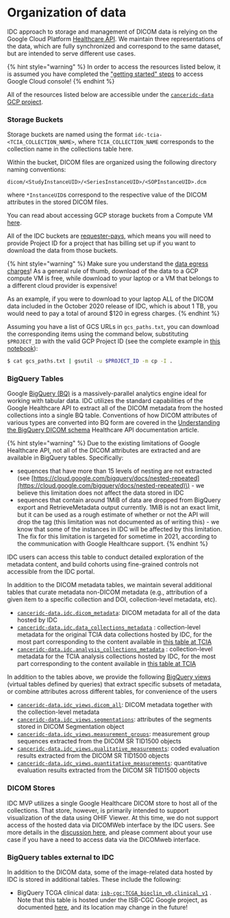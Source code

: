 # Organization of data

IDC approach to storage and management of DICOM data is relying on the Google Cloud Platform [Healthcare API](https://cloud.google.com/healthcare/docs/how-tos/dicom). We maintain three representations of the data, which are fully synchronized and correspond to the same dataset, but are intended to serve different use cases.

{% hint style="warning" %}
In order to access the resources listed below, it is assumed you have completed the ["getting started" steps](../introduction/getting-started-with-gcp.md) to access Google Cloud console!
{% endhint %}

All of the resources listed below are accessible under the [`canceridc-data` GCP project](https://console.cloud.google.com/home/dashboard?project=canceridc-data).

### Storage Buckets

Storage buckets are named using the format `idc-tcia-<TCIA_COLLECTION_NAME>`, where `TCIA_COLLECTION_NAME` corresponds to the collection name in the collections table here.

Within the bucket, DICOM files are organized using the following directory naming conventions:

`dicom/<StudyInstanceUID>/<SeriesInstanceUID>/<SOPInstanceUID>.dcm`

where `*InstanceUID`s correspond to the respective value of the DICOM attributes in the stored DICOM files.

You can read about accessing GCP storage buckets from a Compute VM [here](https://cloud.google.com/compute/docs/disks/gcs-buckets).

All of the IDC buckets are [requester-pays](https://cloud.google.com/storage/docs/requester-pays), which means you will need to provide Project ID for a project that has billing set up if you want to download the data from those buckets. 

{% hint style="warning" %}
Make sure you understand the [data egress charges](https://cloud.google.com/storage/pricing#network-egress)! As a general rule of thumb, download of the data to a GCP compute VM is free, while download to your laptop or a VM that belongs to a different cloud provider is expensive!

As an example, if you were to download to your laptop ALL of the DICOM data included in the October 2020 release of IDC, which is about 1 TB, you would need to pay a total of around $120 in egress charges.
{% endhint %}

Assuming you have a list of GCS URLs in `gcs_paths.txt`, you can download the corresponding items using the command below, substituting `$PROJECT_ID` with the valid GCP Project ID \(see the complete example in [this notebook](https://github.com/ImagingDataCommons/IDC-Examples/blob/master/notebooks/Cohort_download.ipynb)\):

```bash
$ cat gcs_paths.txt | gsutil -u $PROJECT_ID -m cp -I .
```

### BigQuery Tables

Google [BigQuery \(BQ\)](https://cloud.google.com/bigquery) is a massively-parallel analytics engine ideal for working with tabular data. IDC utilizes the standard capabilities of the Google Healthcare API to extract all of the DICOM metadata from the hosted collections into a single BQ table. Conventions of how DICOM attributes of various types are converted into BQ form are covered in the [Understanding the BigQuery DICOM schema](https://cloud.google.com/healthcare/docs/how-tos/dicom-bigquery-schema) Healthcare API documentation article.

{% hint style="warning" %}
Due to the existing limitations of Google Healthcare API, not all of the DICOM attributes are extracted and are available in BigQuery tables. Specifically:

* sequences that have more than 15 levels of nesting are not extracted \(see [https://cloud.google.com/bigquery/docs/nested-repeated](https://cloud.google.com/bigquery/docs/nested-repeated)\) - we believe this limitation does not affect the data stored in IDC
* sequences that contain around 1MiB of data are dropped from BigQuery export and RetrieveMetadata output currently. 1MiB is not an exact limit, but it can be used as a rough estimate of whether or not the API will drop the tag \(this limitation was not documented as of writing this\) - we know that some of the instances in IDC will be affected by this limitation. The fix for this limitation is targeted for sometime in 2021, according to the communication with Google Healthcare support. 
{% endhint %}

IDC users can access this table to conduct detailed exploration of the metadata content, and build cohorts using fine-grained controls not accessible from the IDC portal.

In addition to the DICOM metadata tables, we maintain several additional tables that curate metadata non-DICOM metadata \(e.g., attribution of a given item to a specific collection and DOI, collection-level metadata, etc\).

* [`canceridc-data.idc.dicom_metadata`](https://console.cloud.google.com/bigquery?project=canceridc-data&p=canceridc-data&d=idc&t=dicom_metadata&page=table): DICOM metadata for all of the data hosted by IDC
* [`canceridc-data.idc.data_collections_metadata`](https://console.cloud.google.com/bigquery?project=canceridc-data&p=canceridc-data&d=idc&t=data_collections_metadata&page=table) : collection-level metadata for the original TCIA data collections hosted by IDC, for the most part corresponding to the content available in [this table at TCIA](https://www.cancerimagingarchive.net/collections/)
* [`canceridc-data.idc.analysis_collections_metadata`](https://console.cloud.google.com/bigquery?project=canceridc-data&p=canceridc-data&d=idc&t=data_collections_metadata&page=table) : collection-level metadata for the TCIA analysis collections hosted by IDC, for the most part corresponding to the content available in [this table at TCIA](https://www.cancerimagingarchive.net/tcia-analysis-results/)

In addition to the tables above, we provide the following [BigQuery views](https://cloud.google.com/bigquery/docs/views-intro) \(virtual tables defined by queries\) that extract specific subsets of metadata, or combine attributes across different tables, for convenience of the users

* [`canceridc-data.idc_views.dicom_all`](https://console.cloud.google.com/bigquery?project=canceridc-data&p=canceridc-data&d=idc_views&t=dicom_all&page=table): DICOM metadata together with the collection-level metadata
* [`canceridc-data.idc_views.segmentations`](https://console.cloud.google.com/bigquery?project=canceridc-data&p=canceridc-data&d=idc&t=data_collections_metadata&page=table): attributes of the segments stored in DICOM Segmentation object
* [`canceridc-data.idc_views.measurement_groups`](https://console.cloud.google.com/bigquery?project=canceridc-data&p=canceridc-data&d=idc_views&t=measurement_groups&page=table): measurement group sequences extracted from the DICOM SR TID1500 objects
* [`canceridc-data.idc_views.qualitative_measurements`](https://console.cloud.google.com/bigquery?project=canceridc-data&p=canceridc-data&d=idc_views&t=qualitative_measurements&page=table): coded evaluation results extracted from the DICOM SR TID1500 objects
* [`canceridc-data.idc_views.quantitative_measurements`](https://console.cloud.google.com/bigquery?project=canceridc-data&p=canceridc-data&d=idc_views&t=quantitative_measurements&page=table): quantitative evaluation results extracted from the DICOM SR TID1500 objects

### DICOM Stores

IDC MVP utilizes a single Google Healthcare DICOM store to host all of the collections. That store, however, is primarily intended to support visualization of the data using OHIF Viewer. At this time, we do not support access of the hosted data via DICOMWeb interface by the IDC users. See more details in the [discussion here](https://discourse.canceridc.dev/t/dicomweb-access-to-hosted-collections/69), and please comment about your use case if you have a need to access data via the DICOMweb interface.

### BigQuery tables external to IDC

In addition to the DICOM data, some of the image-related data hosted by IDC is stored in additional tables. These include the following:

* BigQuery TCGA clinical data: [`isb-cgc:TCGA_bioclin_v0.clinical_v1`](https://console.cloud.google.com/bigquery?project=isb-cgc&p=isb-cgc&d=TCGA_bioclin_v0&t=clinical_v1&page=table) . Note that this table is hosted under the ISB-CGC Google project, as documented [here](https://isb-cancer-genomics-cloud.readthedocs.io/en/latest/sections/BigQuery/ISBCGC-BQ-Projects.html), and its location may change in the future!

